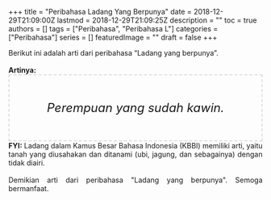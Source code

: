 +++
title = "Peribahasa Ladang Yang Berpunya"
date = 2018-12-29T21:09:00Z
lastmod = 2018-12-29T21:09:25Z
description = ""
toc = true
authors = []
tags = ["Peribahasa", "Peribahasa L"]
categories = ["Peribahasa"]
series = []
featuredImage = ""
draft = false
+++

<div dir="ltr" style="text-align: left;" trbidi="on"><div style="text-align: justify;">Berikut ini adalah arti dari peribahasa “Ladang yang berpunya”.</div><br /><div style="text-align: justify;"><b>Artinya:</b></div><div style="border: 2px dashed #ddd; font-size: 24px; height: auto; margin: 0 auto; padding: 50px; text-align: center; width: auto;"><i>Perempuan yang sudah kawin.</i></div><div style="text-align: justify;"><b>FYI:</b> Ladang dalam Kamus Besar Bahasa Indonesia (KBBI) memiliki arti, yaitu tanah yang diusahakan dan ditanami (ubi, jagung, dan sebagainya) dengan tidak diairi.</div><div style="text-align: justify;"><br /></div><div style="text-align: justify;">Demikian arti dari peribahasa "Ladang yang berpunya". Semoga bermanfaat. </div></div>
